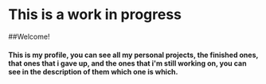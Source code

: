 # This is a work in progress

##Welcome!
#### This is my profile, you can see all my personal projects, the finished ones, that ones that i gave up, and the ones that i'm still working on, you can  see in the description of them which one is which.
